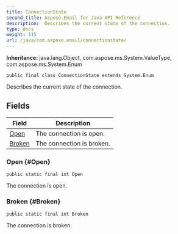 ```yaml
---
title: ConnectionState
second_title: Aspose.Email for Java API Reference
description:  Describes the current state of the connection.
type: docs
weight: 115
url: /java/com.aspose.email/connectionstate/
---
```

**Inheritance:**
java.lang.Object, com.aspose.ms.System.ValueType, com.aspose.ms.System.Enum
```
public final class ConnectionState extends System.Enum
```

Describes the current state of the connection.
## Fields

| Field | Description |
| --- | --- |
| [Open](#Open) | The connection is open. |
| [Broken](#Broken) | The connection is broken. |
### Open {#Open}
```
public static final int Open
```


The connection is open.

### Broken {#Broken}
```
public static final int Broken
```


The connection is broken.

